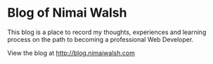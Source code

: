 # Blog of Nimai Walsh

This blog is a place to record my thoughts, experiences and learning process on the path to becoming a professional Web Developer.

View the blog at http://blog.nimaiwalsh.com
